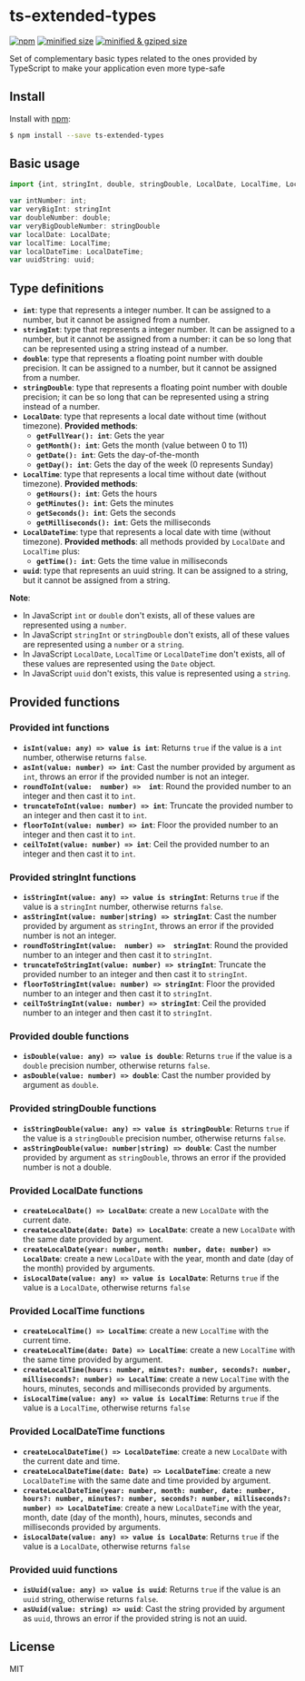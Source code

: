 
# ts-extended-types

[![npm](https://img.shields.io/npm/v/ts-extended-types.svg)](http://npm.im/ts-extended-types)
[![minified size](https://badgen.net/bundlephobia/min/ts-extended-types)](https://bundlephobia.com/result?p=ts-extended-types)
[![minified & gziped size](https://badgen.net/bundlephobia/minzip/ts-extended-types)](https://bundlephobia.com/result?p=ts-extended-types)

Set of complementary basic types related to the ones provided by TypeScript to make your application even more type-safe

## Install

Install with [npm](https://www.npmjs.com/):

```sh
$ npm install --save ts-extended-types
```

## Basic usage

```ts
import {int, stringInt, double, stringDouble, LocalDate, LocalTime, LocalDateTime, uuid } from 'ts-extended-types';

var intNumber: int;
var veryBigInt: stringInt
var doubleNumber: double;
var veryBigDoubleNumber: stringDouble
var localDate: LocalDate;
var localTime: LocalTime;
var localDateTime: LocalDateTime;
var uuidString: uuid;
```

## Type definitions

- **`int`**: type that represents a integer number. It can be assigned to a number, but it cannot be assigned from a number.
- **`stringInt`**: type that represents a integer number. It can be assigned to a number, but it cannot be assigned from a number: it can be so long that can be represented using a string instead of a number.
- **`double`**: type that represents a floating point number with double precision. It can be assigned to a number, but it cannot be assigned from a number.
- **`stringDouble`**: type that represents a floating point number with double precision; it can be so long that can be represented using a string instead of a number.
- **`LocalDate`**: type that represents a local date without time (without timezone). **Provided methods**:
	- **`getFullYear(): int`**: Gets the year
	- **`getMonth(): int`**: Gets the month (value between 0 to 11)
	- **`getDate(): int`**: Gets the day-of-the-month
	- **`getDay(): int`**: Gets the day of the week (0 represents Sunday)
- **`LocalTime`**: type that represents a local time without date (without timezone). **Provided methods**:
	- **`getHours(): int`**: Gets the hours
	- **`getMinutes(): int`**: Gets the minutes
	- **`getSeconds(): int`**: Gets the seconds
	- **`getMilliseconds(): int`**: Gets the milliseconds
- **`LocalDateTime`**: type that represents a local date with time (without timezone). **Provided methods**: all methods provided by `LocalDate` and `LocalTime` plus:
	- **`getTime(): int`**: Gets the time value in milliseconds
- **`uuid`**: type that represents an uuid string. It can be assigned to a string, but it cannot be assigned from a string.

**Note**: 
- In JavaScript `int` or `double` don't exists, all of these values are represented using a `number`.
- In JavaScript `stringInt` or `stringDouble` don't exists, all of these values are represented using a `number` or a `string`.
- In JavaScript `LocalDate`, `LocalTime` or `LocalDateTime` don't exists, all of these values are represented using the `Date` object.
- In JavaScript `uuid` don't exists, this value is represented using a `string`.

## Provided functions

### Provided int functions

- **`isInt(value: any) => value is int`**: Returns `true` if the value is a `int` number, otherwise returns `false`.
- **`asInt(value: number) => int`**:  Cast the number provided by argument as `int`, throws an error if the provided number is not an integer.
- **`roundToInt(value:  number) =>  int`**: Round the provided number to an integer and then cast it to `int`.
- **`truncateToInt(value: number) => int`**: Truncate the provided number to an integer and then cast it to `int`.
- **`floorToInt(value: number) => int`**: Floor the provided number to an integer and then cast it to `int`.
- **`ceilToInt(value: number) => int`**: Ceil the provided number to an integer and then cast it to `int`.

### Provided stringInt functions

- **`isStringInt(value: any) => value is stringInt`**: Returns `true` if the value is a `stringInt` number, otherwise returns `false`.
- **`asStringInt(value: number|string) => stringInt`**:  Cast the number provided by argument as `stringInt`, throws an error if the provided number is not an integer.
- **`roundToStringInt(value:  number) =>  stringInt`**: Round the provided number to an integer and then cast it to `stringInt`.
- **`truncateToStringInt(value: number) => stringInt`**: Truncate the provided number to an integer and then cast it to `stringInt`.
- **`floorToStringInt(value: number) => stringInt`**: Floor the provided number to an integer and then cast it to `stringInt`.
- **`ceilToStringInt(value: number) => stringInt`**: Ceil the provided number to an integer and then cast it to `stringInt`.

### Provided double functions

- **`isDouble(value: any) => value is double`**: Returns `true` if the value is a `double` precision number, otherwise returns `false`.
- **`asDouble(value: number) => double`**:  Cast the number provided by argument as `double`.

### Provided stringDouble functions

- **`isStringDouble(value: any) => value is stringDouble`**: Returns `true` if the value is a `stringDouble` precision number, otherwise returns `false`.
- **`asStringDouble(value: number|string) => double`**:  Cast the number provided by argument as `stringDouble`, throws an error if the provided number is not a double.

### Provided LocalDate functions

- **`createLocalDate() => LocalDate`**: create a new `LocalDate` with the current date.
- **`createLocalDate(date: Date) => LocalDate`**: create a new `LocalDate` with the same date provided by argument.
- **`createLocalDate(year: number, month: number, date: number) => LocalDate`**:  create a new `LocalDate` with the year, month and date (day of the month) provided by arguments.
- **`isLocalDate(value: any) => value is LocalDate`**: Returns `true` if the value is a `LocalDate`, otherwise returns `false`

### Provided LocalTime functions

- **`createLocalTime() => LocalTime`**: create a new `LocalTime` with the current time.
- **`createLocalTime(date: Date) => LocalTime`**: create a new `LocalTime` with the same time provided by argument.
- **`createLocalTime(hours: number, minutes?: number, seconds?: number, milliseconds?: number) => LocalTime`**:  create a new `LocalTime` with the hours, minutes, seconds and milliseconds provided by arguments.
- **`isLocalTime(value: any) => value is LocalTime`**: Returns `true` if the value is a `LocalTime`, otherwise returns `false`

### Provided LocalDateTime functions

- **`createLocalDateTime() => LocalDateTime`**: create a new `LocalDate` with the current date and time.
- **`createLocalDateTime(date: Date) => LocalDateTime`**: create a new `LocalDateTime` with the same date and time provided by argument.
- **`createLocalDateTime(year: number, month: number, date: number, hours?: number, minutes?: number, seconds?: number, milliseconds?: number) => LocalDateTime`**:  create a new `LocalDateTime` with the year, month, date (day of the month), hours, minutes, seconds and milliseconds provided by arguments.
- **`isLocalDate(value: any) => value is LocalDate`**: Returns `true` if the value is a `LocalDate`, otherwise returns `false`

### Provided uuid functions

- **`isUuid(value: any) => value is uuid`**: Returns `true` if the value is an `uuid` string, otherwise returns `false`.
- **`asUuid(value: string) => uuid`**: Cast the string provided by argument as `uuid`, throws an error if the provided string is not an uuid.

## License

MIT

<!--
Edited with: https://stackedit.io/app
-->